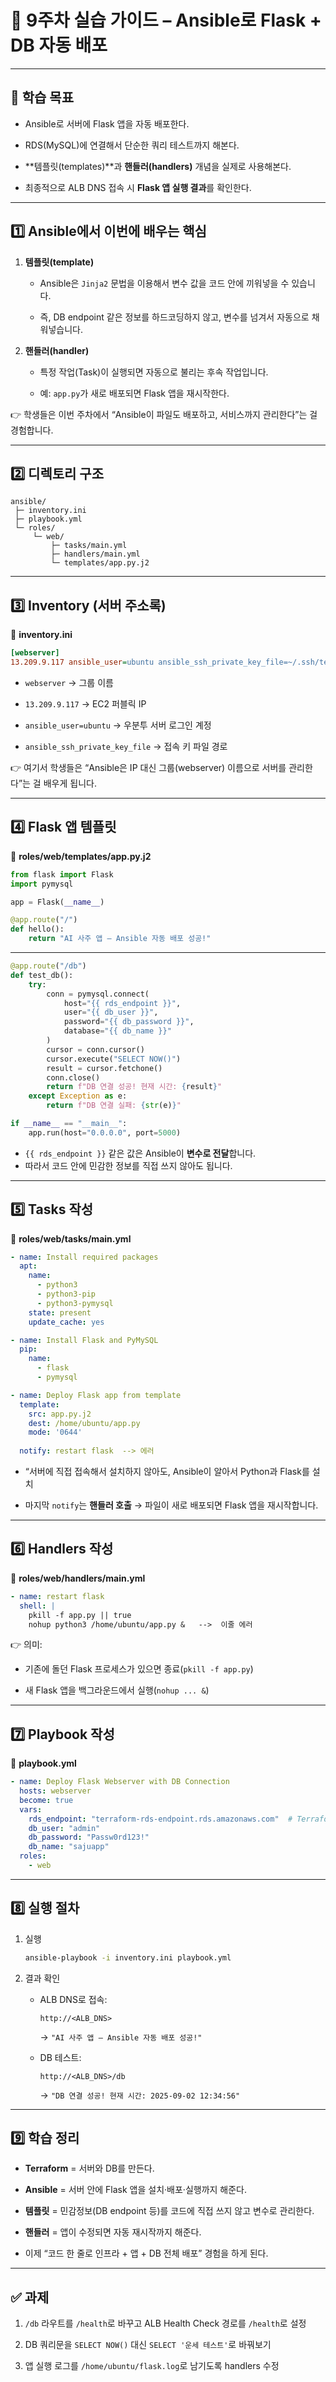 
# 📝 9주차 실습 가이드 – Ansible로 Flask + DB 자동 배포

---

## 🎯 학습 목표

- Ansible로 서버에 Flask 앱을 자동 배포한다.
    
- RDS(MySQL)에 연결해서 단순한 쿼리 테스트까지 해본다.
    
- **템플릿(templates)**과 **핸들러(handlers)** 개념을 실제로 사용해본다.
    
- 최종적으로 ALB DNS 접속 시 **Flask 앱 실행 결과**를 확인한다.
    

---

## 1️⃣ Ansible에서 이번에 배우는 핵심

1. **템플릿(template)**
    
    - Ansible은 `Jinja2` 문법을 이용해서 변수 값을 코드 안에 끼워넣을 수 있습니다.
        
    - 즉, DB endpoint 같은 정보를 하드코딩하지 않고, 변수를 넘겨서 자동으로 채워넣습니다.
        
2. **핸들러(handler)**
    
    - 특정 작업(Task)이 실행되면 자동으로 불리는 후속 작업입니다.
        
    - 예: `app.py`가 새로 배포되면 Flask 앱을 재시작한다.
        

👉 학생들은 이번 주차에서 “Ansible이 파일도 배포하고, 서비스까지 관리한다”는 걸 경험합니다.

---

## 2️⃣ 디렉토리 구조

```
ansible/
 ├─ inventory.ini
 ├─ playbook.yml
 └─ roles/
     └─ web/
         ├─ tasks/main.yml
         ├─ handlers/main.yml
         └─ templates/app.py.j2
```

---

## 3️⃣ Inventory (서버 주소록)

📄 **inventory.ini**

```ini
[webserver]
13.209.9.117 ansible_user=ubuntu ansible_ssh_private_key_file=~/.ssh/terraform-key.pem
```

- `webserver` → 그룹 이름
    
- `13.209.9.117` → EC2 퍼블릭 IP
    
- `ansible_user=ubuntu` → 우분투 서버 로그인 계정
    
- `ansible_ssh_private_key_file` → 접속 키 파일 경로
    

👉 여기서 학생들은 “Ansible은 IP 대신 그룹(webserver) 이름으로 서버를 관리한다”는 걸 배우게 됩니다.

---

## 4️⃣ Flask 앱 템플릿

📄 **roles/web/templates/app.py.j2**

```python
from flask import Flask
import pymysql

app = Flask(__name__)

@app.route("/")
def hello():
    return "AI 사주 앱 – Ansible 자동 배포 성공!"
```
---
```python
@app.route("/db")
def test_db():
    try:
        conn = pymysql.connect(
            host="{{ rds_endpoint }}",
            user="{{ db_user }}",
            password="{{ db_password }}",
            database="{{ db_name }}"
        )
        cursor = conn.cursor()
        cursor.execute("SELECT NOW()")
        result = cursor.fetchone()
        conn.close()
        return f"DB 연결 성공! 현재 시간: {result}"
    except Exception as e:
        return f"DB 연결 실패: {str(e)}"

if __name__ == "__main__":
    app.run(host="0.0.0.0", port=5000)
```

- `{{ rds_endpoint }}` 같은 값은 Ansible이 **변수로 전달**합니다.
- 따라서 코드 안에 민감한 정보를 직접 쓰지 않아도 됩니다.
    

---

## 5️⃣ Tasks 작성

📄 **roles/web/tasks/main.yml**

```yaml
- name: Install required packages
  apt:
    name:
      - python3
      - python3-pip
      - python3-pymysql
    state: present
    update_cache: yes

- name: Install Flask and PyMySQL
  pip:
    name:
      - flask
      - pymysql

- name: Deploy Flask app from template
  template:
    src: app.py.j2
    dest: /home/ubuntu/app.py
    mode: '0644'
    
  notify: restart flask  --> 에러
```

- “서버에 직접 접속해서 설치하지 않아도, Ansible이 알아서 Python과 Flask를 설치
    
- 마지막 `notify`는 **핸들러 호출** → 파일이 새로 배포되면 Flask 앱을 재시작합니다.
    

---

## 6️⃣ Handlers 작성

📄 **roles/web/handlers/main.yml**

```yaml
- name: restart flask
  shell: |
    pkill -f app.py || true
    nohup python3 /home/ubuntu/app.py &   -->  이줄 에러
```

👉 의미:

- 기존에 돌던 Flask 프로세스가 있으면 종료(`pkill -f app.py`)
    
- 새 Flask 앱을 백그라운드에서 실행(`nohup ... &`)
    


---

## 7️⃣ Playbook 작성

📄 **playbook.yml**

```yaml
- name: Deploy Flask Webserver with DB Connection
  hosts: webserver
  become: true
  vars:
    rds_endpoint: "terraform-rds-endpoint.rds.amazonaws.com"  # Terraform outputs에서 가져오기
    db_user: "admin"
    db_password: "Passw0rd123!"
    db_name: "sajuapp"
  roles:
    - web
```

---

## 8️⃣ 실행 절차

1. 실행
    
    ```bash
    ansible-playbook -i inventory.ini playbook.yml
    ```
    
2. 결과 확인
    
    - ALB DNS로 접속:
        
        ```
        http://<ALB_DNS>
        ```
        
        → `"AI 사주 앱 – Ansible 자동 배포 성공!"`
        
    - DB 테스트:
        
        ```
        http://<ALB_DNS>/db
        ```
        
        → `"DB 연결 성공! 현재 시간: 2025-09-02 12:34:56"`
        

---

## 9️⃣ 학습 정리

- **Terraform** = 서버와 DB를 만든다.
    
- **Ansible** = 서버 안에 Flask 앱을 설치·배포·실행까지 해준다.
    
- **템플릿** = 민감정보(DB endpoint 등)를 코드에 직접 쓰지 않고 변수로 관리한다.
    
- **핸들러** = 앱이 수정되면 자동 재시작까지 해준다.
    
- 이제 “코드 한 줄로 인프라 + 앱 + DB 전체 배포” 경험을 하게 된다.
    

---

## ✅ 과제

1. `/db` 라우트를 `/health`로 바꾸고 ALB Health Check 경로를 `/health`로 설정
    
2. DB 쿼리문을 `SELECT NOW()` 대신 `SELECT '운세 테스트'`로 바꿔보기
    
3. 앱 실행 로그를 `/home/ubuntu/flask.log`로 남기도록 handlers 수정
    


